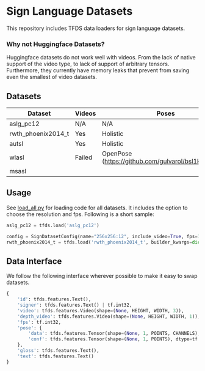 # Sign Language Datasets

This repository includes TFDS data loaders for sign language datasets.

### Why not Huggingface Datasets?
Huggingface datasets do not work well with videos.
From the lack of native support of the video type, to lack of support of arbitrary tensors.
Furthermore, they currently have memory leaks that prevent from saving even the smallest of video datasets.

## Datasets

| Dataset            | Videos | Poses                                                 | Ready |
|--------------------|--------|-------------------------------------------------------|-------|
| aslg_pc12          | N/A    | N/A                                                   | Yes   |
| rwth_phoenix2014_t | Yes    | Holistic                                              | Yes   |
| autsl              | Yes    | Holistic                                              | Yes   |
| wlasl              | Failed | OpenPose (https://github.com/gulvarol/bsl1k/issues/4) | No    |
| msasl              |        |                                                       | No    |

## Usage

See [load_all.py](load_all.py) for loading code for all datasets. 
It includes the option to choose the resolution and fps. Following is a short sample:

```python
aslg_pc12 = tfds.load('aslg_pc12')

config = SignDatasetConfig(name="256x256:12", include_video=True, fps=12, resolution=(256, 256))
rwth_phoenix2014_t = tfds.load('rwth_phoenix2014_t', builder_kwargs=dict(config=config))
```

## Data Interface

We follow the following interface wherever possible to make it easy to swap datasets.

```python
{
    'id': tfds.features.Text(),
    'signer': tfds.features.Text() | tf.int32,
    'video': tfds.features.Video(shape=(None, HEIGHT, WIDTH, 3)),
    'depth_video': tfds.features.Video(shape=(None, HEIGHT, WIDTH, 1)),
    'fps': tf.int32,
    'pose': {
        'data': tfds.features.Tensor(shape=(None, 1, POINTS, CHANNELS), dtype=tf.float32),
        'conf': tfds.features.Tensor(shape=(None, 1, POINTS), dtype=tf.float32)
    },
    'gloss': tfds.features.Text(),
    'text': tfds.features.Text()
}
```